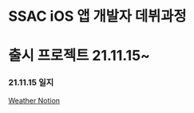 <h1>SSAC iOS 앱 개발자 데뷔과정</h1>

<h1>출시 프로젝트 21.11.15~</h1>

<h3>21.11.15 일지</h3>
<a href="https://lumpy-chip-1b8.notion.site/21-11-15-c8ca0ebf1ce7423385855e5178208cf7"><p>Weather Notion</p></a>


